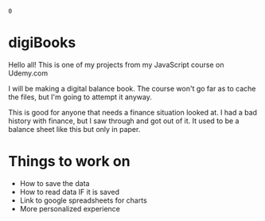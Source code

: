                                                                                                                                             0

# digiBooks
Hello all! This is one of my projects from my JavaScript course on Udemy.com

I will be making a digital balance book. The course won't go far as to cache the files, but I'm going to attempt it anyway. 

This is good for anyone that needs a finance situation looked at. I had a bad history with finance, but I saw through and got out of it. It used to be a balance sheet like this but only in paper. 


# Things to work on
<ul>
<li>How to save the data</li>
<li>How to read data IF it is saved</li>
<li>Link to google spreadsheets for charts</li>
<li>More personalized experience</li>
</ul>